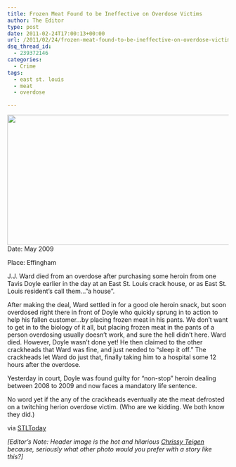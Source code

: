 ```yaml
---
title: Frozen Meat Found to be Ineffective on Overdose Victims
author: The Editor
type: post
date: 2011-02-24T17:00:13+00:00
url: /2011/02/24/frozen-meat-found-to-be-ineffective-on-overdose-victims/
dsq_thread_id:
  - 239372146
categories:
  - Crime
tags:
  - east st. louis
  - meat
  - overdose

---
```

[<img class="aligncenter size-full wp-image-9071" title="chrissy-teigen" src="http://media.punchingkitty.com/wordpress/2011/02/chrissy-teigen.jpeg" alt="" width="600" height="296" />][1]Date: May 2009

Place: Effingham

J.J. Ward died from an overdose after purchasing some heroin from one Tavis Doyle earlier in the day at an East St. Louis crack house, or as East St. Louis resident&#8217;s call them&#8230;&#8221;a house&#8221;.

After making the deal, Ward settled in for a good ole heroin snack, but soon overdosed right there in front of Doyle who quickly sprung in to action to help his fallen customer&#8230;by placing frozen meat in his pants. We don&#8217;t want to get in to the biology of it all, but placing frozen meat in the pants of a person overdosing usually doesn&#8217;t work, and sure the hell didn&#8217;t here. Ward died. However, Doyle wasn&#8217;t done yet! He then claimed to the other crackheads that Ward was fine, and just needed to &#8220;sleep it off.&#8221; The crackheads let Ward do just that, finally taking him to a hospital some 12 hours after the overdose.

Yesterday in court, Doyle was found guilty for &#8220;non-stop&#8221; heroin dealing between 2008 to 2009 and now faces a mandatory life sentence.

No word yet if the any of the crackheads eventually ate the meat defrosted on a twitching herion overdose victim. (Who are we kidding. We both know they did.)

via <a href="http://www.stltoday.com/news/local/crime-and-courts/article_8e8cb950-3f91-11e0-b38c-00127992bc8b.html" target="_blank">STLToday</a>

_[Editor&#8217;s Note: Header image is the hot and hilarious <a href="https://twitter.com/chrissyteigen" target="_blank">Chrissy Teigen</a> because, seriously what other photo would you prefer with a story like this?]_

 [1]: http://media.punchingkitty.com/wordpress/2011/02/chrissy-teigen.jpeg